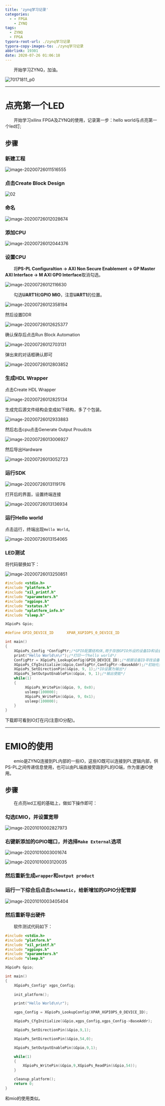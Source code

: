 ```yaml
---
title: 'zynq学习记录'
categories:
  - - FPGA
    - ZYNQ
tags:
  - ZYNQ
  - FPGA
typora-root-url: ./zynq学习记录
typora-copy-images-to: ./zynq学习记录
abbrlink: 19301
date: 2020-07-26 01:06:18
---
```


&emsp;&emsp;开始学习ZYNQ，加油。

![70171811_p0](/70171811_p0.jpg)

<!-- more -->

------

# 点亮第一个LED

&emsp;&emsp;开始学习xilinx FPGA及ZYNQ的使用，记录第一步：hello world与点亮第一个led灯;

## 步骤

### 新建工程

![image-20200726011516555](/image-20200726011516555.png)

### 点击**Create Block Design**

![02](/02.png)

### 命名

![image-20200726012028674](/image-20200726012028674.png)

### 添加CPU

![image-20200726012044376](/image-20200726012044376.png)

### 设置CPU

&emsp;&emsp;将**PS-PL Configuraltion -> AXI Non Secure Enablement -> GP Master AXI Interface -> M AXI GP0 Interface**取消勾选。

![image-20200726012116630](/image-20200726012116630.png)

&emsp;&emsp;勾选**UART1**和**GPIO MIO**，注意**UART1**的位置。

![image-20200726012358194](/image-20200726012358194.png)

然后设置DDR

![image-20200726012625377](/image-20200726012625377.png)

确认保存后点击Run Block Automation

![image-20200726012703131](/image-20200726012703131.png)

弹出来的对话框确认即可

![image-20200726012803852](/image-20200726012803852.png)

### 生成HDL Wrapper

点击Create HDL Wrapper

![image-20200726012825134](/image-20200726012825134.png)

生成完后源文件结构会变成如下结构，多了个包装。

![image-20200726012933883](/image-20200726012933883.png)

然后右击cpu点击Generate Output Proudcts

![image-20200726013006927](/image-20200726013006927.png)

然后导出Hardware

![image-20200726013052723](/image-20200726013052723.png)

### 运行SDK

![image-20200726013119176](/image-20200726013119176.png)

打开后的界面，设置终端连接

![image-20200726013136934](/image-20200726013136934.png)

### 运行Hello world

点击运行，终端出现`Hello World`。

![image-20200726013154065](/image-20200726013154065.png)

### LED测试

将代码替换如下：

![image-20200726013250851](/image-20200726013250851.png)

```c
#include <stdio.h>
#include "platform.h"
#include "xil_printf.h"
#include "xparameters.h"
#include "xgpiops.h"
#include "xstatus.h"
#include "xplatform_info.h"
#include "sleep.h"

XGpioPs Gpio;

#define GPIO_DEVICE_ID		XPAR_XGPIOPS_0_DEVICE_ID

int main()
{
    XGpioPs_Config *ConfigPtr;/*GPIO配置结构体,用于存放GPIO外设的设备ID和设备基地址*/
    print("Hello World\n\r");/*打印一个hello world*/
    ConfigPtr = XGpioPs_LookupConfig(GPIO_DEVICE_ID);/*根据设备ID寻找设备寄存器基地址*/
    XGpioPs_CfgInitialize(&Gpio,ConfigPtr,ConfigPtr->BaseAddr);/*初始化外设*/
    XGpioPs_SetDirectionPin(&Gpio, 9, 1);/*IO设置为输出*/
    XGpioPs_SetOutputEnablePin(&Gpio, 9, 1);/*输出使能*/
    while(1)
    {
    	 XGpioPs_WritePin(&Gpio, 9, 0x0);
    	 usleep(100000);
    	 XGpioPs_WritePin(&Gpio, 9, 0x1);
		 usleep(100000);
    }
}
```

下载即可看到IO灯在闪(注意IO分配)。

------

# EMIO的使用

&emsp;&emsp;emio是ZYNQ连接到PL内部的一些IO，这些IO既可以连接到PL逻辑内部，供PS-PL之间传递信息使用，也可以由PL端直接旁路到PL的IO端，作为普通IO使用。

## 步骤

&emsp;&emsp;在点亮led工程的基础上，做如下操作即可：

### 勾选EMIO，并设置宽带

![image-20201010002827973](/image-20201010002827973.png)

### 右键新添加的GPIO端口，并选择`Make External`选项

![image-20201010003001674](/image-20201010003001674.png)

![image-20201010003120035](/image-20201010003120035.png)

### 然后重新生成`wrapper`和`output product`

### 运行一下综合后点击`Schematic`，给新增加的GPIO分配管脚

![image-20201010003405404](/image-20201010003405404.png)

### 然后重新导出硬件

&emsp;&emsp;软件测试代码如下：

```c
#include <stdio.h>
#include "platform.h"
#include "xil_printf.h"
#include "xgpiops.h"
#include "xparameters.h"
#include "sleep.h"

XGpioPs Gpio;

int main()
{
    XGpioPs_Config* xgps_Config;
    
    init_platform();

    print("Hello World\n\r");

    xgps_Config = XGpioPs_LookupConfig(XPAR_XGPIOPS_0_DEVICE_ID);

    XGpioPs_CfgInitialize(&Gpio,xgps_Config,xgps_Config->BaseAddr);

    XGpioPs_SetDirectionPin(&Gpio,9,1);

    XGpioPs_SetDirectionPin(&Gpio,54,0);

    XGpioPs_SetOutputEnablePin(&Gpio,9,1);

    while(1)
    {
    	XGpioPs_WritePin(&Gpio,9,XGpioPs_ReadPin(&Gpio,54));
    }

    cleanup_platform();
    return 0;
}
```

和mio的使用类似。